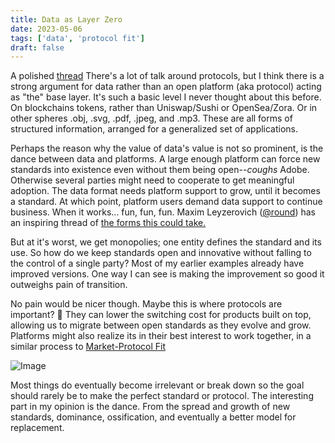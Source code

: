 ```yaml
---
title: Data as Layer Zero
date: 2023-05-06
tags: ['data', 'protocol fit']
draft: false
---
```

A polished [thread](https://twitter.com/sameoldlab/status/1550065471919095811)
There's a lot of talk around protocols, but I think there is a strong argument for data rather than an open platform (aka protocol) acting as "the" base layer. It's such a basic level I never thought about this before. On blockchains tokens, rather than Uniswap/Sushi or OpenSea/Zora. Or in other spheres .obj, .svg, .pdf, .jpeg, and .mp3. These are all forms of structured information, arranged for a generalized set of applications. 

Perhaps the reason why the value of data's value is not so prominent, is the dance between data and platforms. A large enough platform can force new standards into existence even without them being open--*coughs* Adobe. Otherwise several parties might need to cooperate to get meaningful adoption. The data format needs platform support to grow, until it becomes a standard. At which point, platform users demand data support to continue business. When it works... fun, fun, fun. Maxim Leyzerovich ([@round](https://twitter.com/round)) has an inspiring thread of [the forms this could take.](https://twitter.com/round/status/1207192277656821760)

But at it's worst, we get monopolies; one entity defines the standard and its use. So how do we keep standards open and innovative without falling to the control of a single party? Most of my earlier examples already have improved versions. One way I can see is making the improvement so good it outweighs pain of transition. 

No pain would be nicer though. Maybe this is where protocols are important? 🤷 They can lower the switching cost for products built on top, allowing us to migrate between open standards as they evolve and grow. Platforms might also realize its in their best interest to work together, in a similar process to [Market-Protocol Fit](https://otherinter.net/research/market-protocol-fit/)


![Image](https://pbs.twimg.com/media/FYLquFGXoAEdBij?format=png&name=small)

Most things do eventually become irrelevant or break down so the goal should rarely be to make the perfect standard or protocol. The interesting part in my opinion is the dance. From the spread and growth of new standards, dominance, ossification, and eventually a better model for replacement.